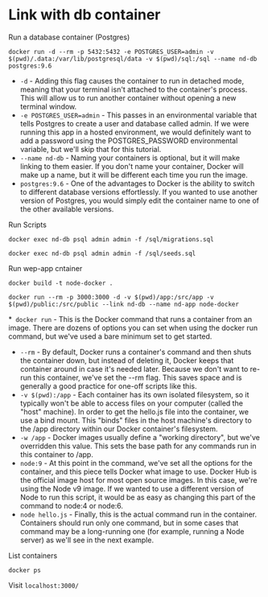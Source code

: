 # Link with db container

Run a database container (Postgres)

```
docker run -d --rm -p 5432:5432 -e POSTGRES_USER=admin -v $(pwd)/.data:/var/lib/postgresql/data -v $(pwd)/sql:/sql --name nd-db postgres:9.6
```

* `-d` - Adding this flag causes the container to run in detached mode, meaning that your terminal isn't attached to the container's process. This will allow us to run another container without opening a new terminal window.
* `-e POSTGRES_USER=admin` - This passes in an environmental variable that tells Postgres to create a user and database called admin. If we were running this app in a hosted environment, we would definitely want to add a password using the POSTGRES_PASSWORD environmental variable, but we'll skip that for this tutorial.
* `--name nd-db` - Naming your containers is optional, but it will make linking to them easier. If you don't name your container, Docker will make up a name, but it will be different each time you run the image.
* `postgres:9.6` - One of the advantages to Docker is the ability to switch to different database versions effortlessly. If you wanted to use another version of Postgres, you would simply edit the container name to one of the other available versions.

Run Scripts

```
docker exec nd-db psql admin admin -f /sql/migrations.sql

docker exec nd-db psql admin admin -f /sql/seeds.sql
```

Run wep-app cntainer

```
docker build -t node-docker .

docker run --rm -p 3000:3000 -d -v $(pwd)/app:/src/app -v $(pwd)/public:/src/public --link nd-db --name nd-app node-docker
```

*` docker run` - This is the Docker command that runs a container from an image. There are dozens of options you can set when using the docker run command, but we've used a bare minimum set to get started.
* `--rm` - By default, Docker runs a container's command and then shuts the container down, but instead of deleting it, Docker keeps that container around in case it's needed later. Because we don't want to re-run this container, we've set the --rm flag. This saves space and is generally a good practice for one-off scripts like this.
* `-v $(pwd):/app` - Each container has its own isolated filesystem, so it typically won't be able to access files on your computer (called the "host" machine). In order to get the hello.js file into the container, we use a bind mount. This "binds" files in the host machine's directory to the /app directory within our Docker container's filesystem.
* `-w /app` - Docker images usually define a "working directory", but we've overridden this value. This sets the base path for any commands run in this container to /app.
* `node:9` - At this point in the command, we've set all the options for the container, and this piece tells Docker what image to use. Docker Hub is the official image host for most open source images. In this case, we're using the Node v9 image. If we wanted to use a different version of Node to run this script, it would be as easy as changing this part of the command to node:4 or node:6.
* `node hello.js` - Finally, this is the actual command run in the container. Containers should run only one command, but in some cases that command may be a long-running one (for example, running a Node server) as we'll see in the next example.

List containers

```
docker ps
```

Visit `localhost:3000/`
